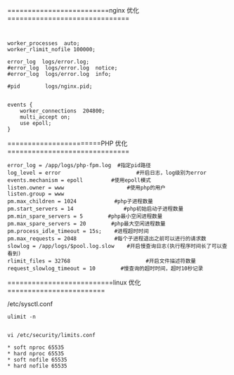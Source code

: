 =========================nginx 优化==============================
```


worker_processes  auto;
worker_rlimit_nofile 100000;

error_log  logs/error.log;
#error_log  logs/error.log  notice;
#error_log  logs/error.log  info;

#pid        logs/nginx.pid;


events {
    worker_connections  204800;
    multi_accept on;
    use epoll;
}
```





=======================PHP 优化==============================

```
error_log = /app/logs/php-fpm.log  #指定pid路径
log_level = error                        #开启日志，log级别为error
events.mechanism = epoll         #使用epoll模式
listen.owner = www                    #使用php的用户
listen.group = www
pm.max_children = 1024            #php子进程数量
pm.start_servers = 14                #php初始启动子进程数量
pm.min_spare_servers = 5        #php最小空闲进程数量
pm.max_spare_servers = 20        #php最大空闲进程数量
pm.process_idle_timeout = 15s;    #进程超时时间
pm.max_requests = 2048            #每个子进程退出之前可以进行的请求数
slowlog = /app/logs/$pool.log.slow    #开启慢查询日志(执行程序时间长了可以查看到)
rlimit_files = 32768                        #开启文件描述符数量
request_slowlog_timeout = 10        #慢查询的超时时间，超时10秒记录
```




==========================linux 优化========================

/etc/sysctl.conf 

```
ulimit -n


vi /etc/security/limits.conf

* soft nproc 65535
* hard nproc 65535
* soft nofile 65535
* hard nofile 65535
```
